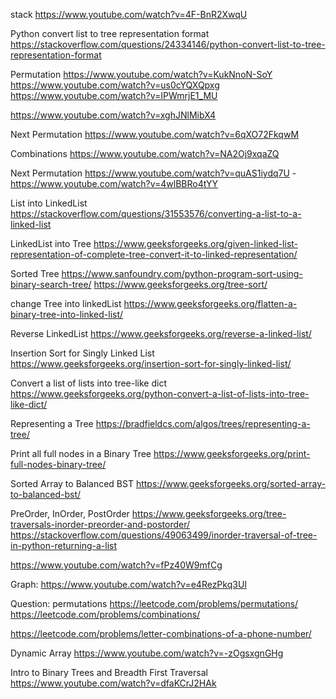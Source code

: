 stack
https://www.youtube.com/watch?v=4F-BnR2XwqU

Python convert list to tree representation format
https://stackoverflow.com/questions/24334146/python-convert-list-to-tree-representation-format

Permutation
https://www.youtube.com/watch?v=KukNnoN-SoY
https://www.youtube.com/watch?v=us0cYQXQpxg
https://www.youtube.com/watch?v=IPWmrjE1_MU

https://www.youtube.com/watch?v=xghJNlMibX4

Next Permutation
https://www.youtube.com/watch?v=6qXO72FkqwM

Combinations
https://www.youtube.com/watch?v=NA2Oj9xqaZQ

Next Permutation https://www.youtube.com/watch?v=quAS1iydq7U - https://www.youtube.com/watch?v=4wlBBRo4tYY

List into LinkedList
https://stackoverflow.com/questions/31553576/converting-a-list-to-a-linked-list

LinkedList into Tree
https://www.geeksforgeeks.org/given-linked-list-representation-of-complete-tree-convert-it-to-linked-representation/

Sorted Tree
https://www.sanfoundry.com/python-program-sort-using-binary-search-tree/
https://www.geeksforgeeks.org/tree-sort/

change Tree into linkedList
https://www.geeksforgeeks.org/flatten-a-binary-tree-into-linked-list/

Reverse LinkedList
https://www.geeksforgeeks.org/reverse-a-linked-list/

Insertion Sort for Singly Linked List
https://www.geeksforgeeks.org/insertion-sort-for-singly-linked-list/

Convert a list of lists into tree-like dict
https://www.geeksforgeeks.org/python-convert-a-list-of-lists-into-tree-like-dict/

Representing a Tree
https://bradfieldcs.com/algos/trees/representing-a-tree/

Print all full nodes in a Binary Tree
https://www.geeksforgeeks.org/print-full-nodes-binary-tree/

Sorted Array to Balanced BST
https://www.geeksforgeeks.org/sorted-array-to-balanced-bst/

PreOrder, InOrder, PostOrder
https://www.geeksforgeeks.org/tree-traversals-inorder-preorder-and-postorder/
https://stackoverflow.com/questions/49063499/inorder-traversal-of-tree-in-python-returning-a-list

https://www.youtube.com/watch?v=fPz40W9mfCg

Graph:
https://www.youtube.com/watch?v=e4RezPkq3UI

Question:
permutations
https://leetcode.com/problems/permutations/
https://leetcode.com/problems/combinations/

https://leetcode.com/problems/letter-combinations-of-a-phone-number/

Dynamic Array
https://www.youtube.com/watch?v=-zOgsxgnGHg

Intro to Binary Trees and Breadth First Traversal
https://www.youtube.com/watch?v=dfaKCrJ2HAk
